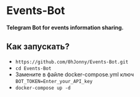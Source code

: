# Events-Bot
**Telegram Bot for events information sharing.**

## Как запускать?
- `https://github.com/0hJonny/Events-Bot.git`
- `cd Events-Bot`
- Замените в файле docker-compose.yml ключ `BOT_TOKEN=Enter_your_API_key`
- `docker-compose up -d`
